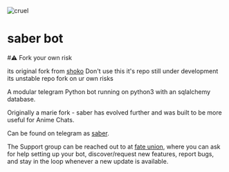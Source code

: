 
![cruel](https://telegra.ph/file/e2eb963714ed3036ccd31.jpg)
# saber bot
#⚠️ Fork your own risk

its original fork from [shoko](https://github.com/gizmostuffin/Shoko)
Don't use this it's repo still under development
its unstable repo fork on ur own risks



A modular telegram Python bot running on python3 with an sqlalchemy database.

Originally a marie fork - saber has evolved further and was built to be more useful for Anime Chats. 

Can be found on telegram as [saber](https://t.me/saber_herobot).

The Support group can be reached out to at [fate union](https://t.me/fateunion), where you can ask for help setting up your bot, discover/request new features, report bugs, and stay in the loop whenever a new update is available. 

 

## 
